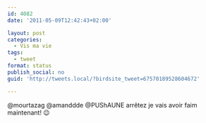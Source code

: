 ```yaml
---
id: 4082
date: '2011-05-09T12:42:43+02:00'

layout: post
categories:
  - Vis ma vie
tags:
  - tweet
format: status
publish_social: no
guid: 'http://tweets.local/?birdsite_tweet=67570189528604672'

---
```


@mourtazag @amanddde @PUShAUNE arrêtez je vais avoir faim maintenant! 😉